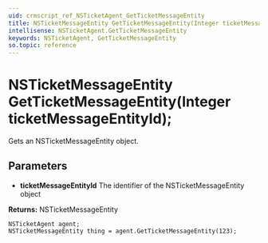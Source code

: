 ```yaml
---
uid: crmscript_ref_NSTicketAgent_GetTicketMessageEntity
title: NSTicketMessageEntity GetTicketMessageEntity(Integer ticketMessageEntityId);
intellisense: NSTicketAgent.GetTicketMessageEntity
keywords: NSTicketAgent, GetTicketMessageEntity
so.topic: reference
---
```


# NSTicketMessageEntity GetTicketMessageEntity(Integer ticketMessageEntityId);

Gets an NSTicketMessageEntity object.

## Parameters

* **ticketMessageEntityId** The identifier of the NSTicketMessageEntity object

**Returns:** NSTicketMessageEntity

```crmscript
NSTicketAgent agent;
NSTicketMessageEntity thing = agent.GetTicketMessageEntity(123);
```

